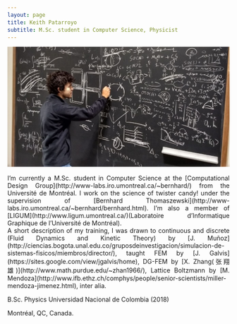 ```yaml
---
layout: page
title: Keith Patarroyo
subtitle: M.Sc. student in Computer Science, Physicist
---
```

![alt text](/img/Harvard.jpg "Chilling in Harvard")

<div style="text-align: justify" markdown="span"> 
I’m currently a M.Sc. student in Computer Science at the [Computational Design Group](http://www-labs.iro.umontreal.ca/~bernhard/) from the Université de Montréal. I work on the science of twister candy! under the supervision of [Bernhard Thomaszewski](http://www-labs.iro.umontreal.ca/~bernhard/bernhard.html). I’m also a member of [LIGUM](http://www.ligum.umontreal.ca/)(Laboratoire d’Informatique Graphique de l’Université de Montréal).
</div>
 
<div style="text-align: justify" markdown="span"> 
A short description of my training, I was drawn to continuous and discrete (Fluid Dynamics and Kinetic Theory) by [J. Muñoz](http://ciencias.bogota.unal.edu.co/gruposdeinvestigacion/simulacion-de-sistemas-fisicos/miembros/director/), taught FEM by [J. Galvis](https://sites.google.com/view/jgalvis/home), DG-FEM by [X. Zhang(张翔雄)](http://www.math.purdue.edu/~zhan1966/), Lattice Boltzmann by [M. Mendoza](http://www.ifb.ethz.ch/comphys/people/senior-scientists/miller-mendoza-jimenez.html), inter alia.
</div>

B.Sc. Physics Universidad Nacional de Colombia (2018)

Montréal, QC, Canada.
